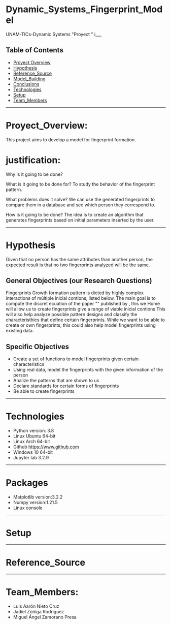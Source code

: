 # Dynamic_Systems_Fingerprint_Model
UNAM-TICs-Dynamic Systems "Proyect "
i___
## Table of Contents
* [Proyect Overview](#Proyect_Overview)
* [Hypothesis](#Hypothesis)
* [Reference_Source](#Reference_Source)
* [Model_Building](#Model_Building)
* [Conclusions](#Report)
* [Technologies](#Technologies)
* [Setup](#Setup)
* [Team_Members](#Team_Members)


____
# Proyect_Overview:
This project aims to develop a model for fingerprint formation. 

# justification: 
Why is it going to be done?


What is it going to be done for?
To study the behavior of the fingerprint pattern.

What problems does it solve?
We can use the generated fingerprints to compare them in a database and see which person they correspond to.

How is it going to be done?
The idea is to create an algorithm that generates fingerprints based on initial parameters inserted by the user.


____
# Hypothesis
Given that no person has the same attributes than another person, the expected result is that no two fingerprints analyzed will be the same.


## General Objectives (our Research Questions)
Fingerprints Growth formation pattern is dicted by highly complex interactions of múltiple inicial contions, listed  below. The main goal is to compute the discret ecuation of the paper "" published by , this we Home will allow us to create fingerprints give a range of viable inicial contions 
This will also help analyze possible pattern designs and classify the characteristhics that define certain fingerprints. While we want to be able to create or own fingerprints, this could also help model fingerprints using existing data.


## Specific Objectives
* Create a set of functions to model fingerprints given certain characteristics
* Using real data, model the fingerprints with the given information of the person  
* Analize the patterns that are shown to us
* Declare standards for certain forms of fingerprints
* Be able to create fingerprints

___
# Technologies

* Python          version: 3.8  
* Linux Ubuntu    64-bit
* Linux Arch      64-bit
* Github          https://www.github.com
* Windows 10      64-bit
* Jupyter lab     3.2.9

___
# Packages<br>

* Matplotlib version:3.2.2  
* Numpy      version:1.21.5  
* Linux console

___
# Setup

___
# Reference_Source


___
# Team_Members:

* Luis Aarón Nieto Cruz  
* Jadiel Zúñiga Rodriguez  
* Miguel Ángel Zamorano Presa  


